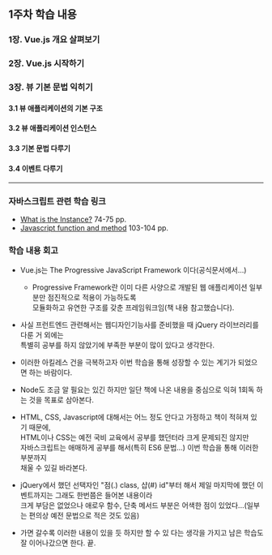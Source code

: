 ## 1주차 학습 내용

### 1장. Vue.js 개요 살펴보기

### 2장. Vue.js 시작하기

### 3장. 뷰 기본 문법 익히기

#### 3.1 뷰 애플리케이션의 기본 구조

#### 3.2 뷰 애플리케이션 인스턴스

#### 3.3 기본 문법 다루기

#### 3.4 이벤트 다루기

---

### 자바스크립트 관련 학습 링크
- [What is the Instance?](https://playcode.io/2317224) 74-75 pp.
- [Javascript function and method](https://playcode.io/2317407) 103-104 pp.

### 학습 내용 회고

- Vue.js는 The Progressive JavaScript Framework 이다(공식문서에서...)
  - Progressive Framework란 이미 다른 사양으로 개발된 웹 애플리케이션 일부분만 점진적으로 적용이 가능하도록   
    모듈화하고 유연한 구조를 갖춘 프레임워크임(책 내용 참고했습니다).

- 사실 프런트엔드 관련해서는 웹디자인기능사를 준비했을 때 jQuery 라이브러리를 다룬 거 외에는  
  특별히 공부를 하지 않았기에 부족한 부분이 많이 있다고 생각한다.
- 이러한 아킬레스 건을 극복하고자 이번 학습을 통해 성장할 수 있는 계기가 되었으면 하는 바람이다.

- Node도 조금 알 필요는 있긴 하지만 일단 책에 나온 내용을 중심으로 익혀 1회독 하는 것을 목표로 삼아본다.

- HTML, CSS, Javascript에 대해서는 어느 정도 안다고 가정하고 책이 적혀져 있기 때문에,  
  HTML이나 CSS는 예전 국비 교육에서 공부를 했던터라 크게 문제되진 않지만  
  자바스크립트는 애매하게 공부를 해서(특히 ES6 문법...) 이번 학습을 통해 이러한 부분까지  
  채울 수 있길 바라본다.

- jQuery에서 했던 선택자인 "점(.) class, 샵(#) id"부터 해서 제일 마지막에 했던 이벤트까지는 그래도 한번쯤은 들어본 내용이라  
  크게 부담은 없었으나 애로우 함수, 단축 메서드 부분은 어색한 점이 있었다...(일부는 편의상 예전 문법으로 적은 것도 있음)

- 가면 갈수록 이러한 내용이 있을 듯 하지만 할 수 있 다는 생각을 가지고 남은 학습도 잘 이어나갔으면 한다.  끝.